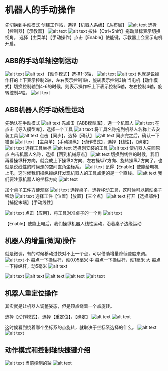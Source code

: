# 机器人的手动操作

先切换到手动模式
创建工作站，选择【机器人系统】【从布局】
![alt text](img3/image-19.png)
选择【控制器】【示教器】
![alt text](img3/image-20.png)
![alt text](img3/image-1.png)
按住【Ctrl+Shift】拖动鼠标表示切换视角。
选择【主菜单】【手动操作】点击【Enable】使能键，示教器上会显示电机开启。
## ABB的手动单轴控制运动
![alt text](img3/image.png)
![alt text](img3/image-2.png)
【动作模式】选择1-3轴，
![alt text](img3/image-3.png)
![alt text](img3/image-4.png)
也就是说操作杆的上下表示控制2轴，左右表示控制1轴，旋转表示控制3轴
当电机【动作模式】切换控制轴到4-6的时候，则表示操作杆上下表示控制5轴，左右控制4轴，旋转控制4轴。
![alt text](img3/image-5.png)

## ABB机器人的手动线性运动
先确认在手动模式
![alt text](img3/image-11.png)
先点击【ABB模型库】，选一个机器人
![alt text](img3/image-6.png)
在点击【导入模型库】，选择一个工具
![alt text](img3/image-7.png)
将工具名称拖到机器人名称上去安装工具
![alt text](img3/image-8.png)
点击【同步】，选择【确认】
![alt text](img3/image-9.png)
同步完之后，确认一下错误
![alt text](img3/image-10.png)
【主菜单】【手动操纵】【动作模式】，选择【线性】，【确定】
![alt text](img3/image-12.png)
选择工具坐标
![alt text](img3/image-13.png)
选择刚安装的工具
![alt text](img3/image-14.png)
使机器人先回原点
右击机器人名称，选择【回到机械原点】
![alt text](img3/image-15.png)
切换到线性的时候，我们再看操纵杆方向，就变成上下操纵X方向、左右操纵Y方向、旋转操纵Z方向了。也就是说线性的时候走的空间直角坐标系。
![alt text](img3/image-16.png)
记得【Enable】使能给电机上电，这时候我们操纵操纵杆发现机器人的工具点走的是一个直线。
![alt text](img3/image-18.png)
我们要注意机器人的坐标方向
![alt text](img3/image-17.png)

加个桌子工件方便观察
![alt text](img3/image-21.png)
选择桌子，选择移动工具，这时候可以拖动桌子移动
![alt text](img3/image-22.png)
选择工件【位置】【放置】【三个点】
![alt text](img3/image-23.png)
打开【选择部件】【捕捉末端】【手动线性】

![alt text](img3/image-24.png)
点击【应用】，将工具对准桌子的一个角
![alt text](img3/image-25.png)

【Enable】使能上电后，我们操纵机器人线性运动，沿着桌子边缘运动

## 机器人的增量(微调)操作
就是微调，有的时候移动过快对不上一个点，可以借助增量降低速度来调。
![alt text](img3/image-26.png)
小 每点一下操纵杆，动0.05毫米
中 每点一下操纵杆，动1毫米
大 每点一下操纵杆，动5毫米
![alt text](img3/image-27.png)

![alt text](img3/image-28.png)
![alt text](img3/image-29.png)
![alt text](img3/image-30.png)
![alt text](img3/image-31.png)
![alt text](img3/image-32.png)


## 机器人重定位操作
其实就是让机器人调整姿态，但是顶点绕着一个点旋转。

选择【动作模式】，选择【重定位】，【确定】
![alt text](img3/image-33.png)
![alt text](img3/image-34.png)

这时候看到绕着哪个坐标系的点旋转，就取决于坐标系选择的什么。
![alt text](img3/image-35.png)
![alt text](img3/image-36.png)

## 动作模式和控制轴快捷键介绍
![alt text](img3/image-37.png)
当前控制的轴
![alt text](img3/image-38.png)


